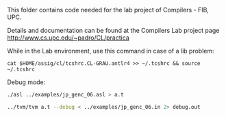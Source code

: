 
This folder contains code needed for the lab project of Compilers - FIB, UPC.

Details and documentation can be found at the Compilers Lab project page
  http://www.cs.upc.edu/~padro/CL/practica

While in the Lab environment, use this command in case of a lib problem:
```
cat $HOME/assig/cl/tcshrc.CL-GRAU.antlr4 >> ~/.tcshrc && source ~/.tcshrc
```
 
Debug mode:
```bash
./asl ../examples/jp_genc_06.asl > a.t
```
```bash
../tvm/tvm a.t --debug < ../examples/jp_genc_06.in 2> debug.out
```